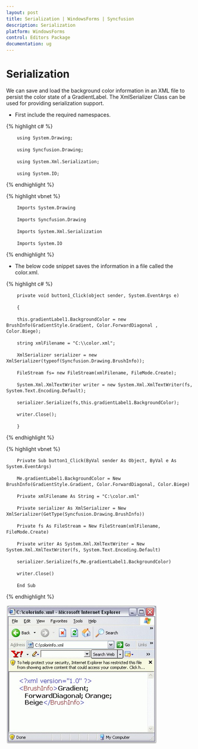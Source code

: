 ```yaml
---
layout: post
title: Serialization | WindowsForms | Syncfusion
description: Serialization
platform: WindowsForms
control: Editors Package
documentation: ug
---
```


# Serialization

We can save and load the background color information in an XML file to persist the color state of a GradientLabel. The XmlSerializer Class can be used for providing serialization support.

*  First include the required namespaces.

{% highlight c# %}
  


		using System.Drawing;

		using Syncfusion.Drawing;

		using System.Xml.Serialization;

		using System.IO;

{% endhighlight %}


{% highlight vbnet %}



		Imports System.Drawing

		Imports Syncfusion.Drawing

		Imports System.Xml.Serialization

		Imports System.IO

{% endhighlight %}


*  The below code snippet saves the information in a file called the color.xml.


{% highlight c# %}


		private void button1_Click(object sender, System.EventArgs e)

		{

		this.gradientLabel1.BackgroundColor = new BrushInfo(GradientStyle.Gradient, Color.ForwardDiagonal , Color.Biege);

		string xmlFilename = "C:\\color.xml";

		XmlSerializer serializer = new XmlSerializer(typeof(Syncfusion.Drawing.BrushInfo));

		FileStream fs= new FileStream(xmlFilename, FileMode.Create);

		System.Xml.XmlTextWriter writer = new System.Xml.XmlTextWriter(fs, System.Text.Encoding.Default);

		serializer.Serialize(fs,this.gradientLabel1.BackgroundColor);

		writer.Close();

		}

{% endhighlight %}

{% highlight vbnet %}



		Private Sub button1_Click(ByVal sender As Object, ByVal e As System.EventArgs)

		Me.gradientLabel1.BackgroundColor = New BrushInfo(GradientStyle.Gradient, Color.ForwardDiagonal, Color.Biege)

		Private xmlFilename As String = "C:\color.xml"

		Private serializer As XmlSerializer = New XmlSerializer(GetType(Syncfusion.Drawing.BrushInfo))

		Private fs As FileStream = New FileStream(xmlFilename, FileMode.Create)

		Private writer As System.Xml.XmlTextWriter = New System.Xml.XmlTextWriter(fs, System.Text.Encoding.Default)

		serializer.Serialize(fs,Me.gradientLabel1.BackgroundColor)

		writer.Close()

		End Sub
		
{% endhighlight %}


 ![](GradientLabel-Images/Overview_img605.jpeg) 
